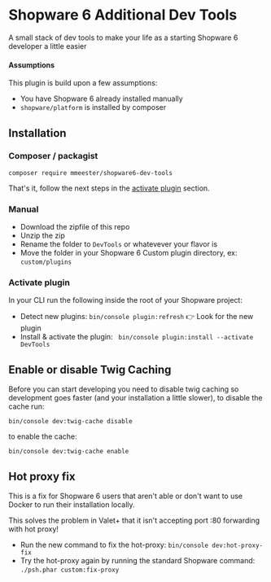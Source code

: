 # Shopware 6 Additional Dev Tools

A small stack of dev tools to make your life as a starting Shopware 6 developer a little easier

#### Assumptions

This plugin is build upon a few assumptions:

- You have Shopware 6 already installed manually
- `shopware/platform` is installed by composer

## Installation

### Composer / packagist
```
composer require mmeester/shopware6-dev-tools
```
That's it, follow the next steps in the [activate plugin](#activate-plugin) section.

### Manual
- Download the zipfile of this repo
- Unzip the zip
- Rename the folder to `DevTools` or whatevever your flavor is
- Move the folder in your Shopware 6 Custom plugin directory, ex:  `custom/plugins`

### Activate plugin
In your CLI run the following inside the root of your Shopware project:

- Detect new plugins: `bin/console plugin:refresh`  👉 Look for the new plugin 
- Install & activate the plugin: ` bin/console plugin:install --activate DevTools`

## Enable or disable Twig Caching
Before you can start developing you need to disable twig caching so development goes faster (and your installation a little slower), to disable the cache run:

```
bin/console dev:twig-cache disable
```

to enable the cache:

```
bin/console dev:twig-cache enable
```
  
## Hot proxy fix

This is a fix for Shopware 6 users that aren't able or don't want to use Docker to run their installation locally. 

This solves the problem in Valet+ that it isn't accepting port :80 forwarding with hot proxy!

- Run the new command to fix the hot-proxy: `bin/console dev:hot-proxy-fix`
- Try the hot-proxy again by running the standard Shopware command: `./psh.phar custom:fix-proxy`
